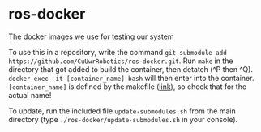 # ros-docker
The docker images we use for testing our system

To use this in a repository, write the command `git submodule add https://github.com/CuUwrRobotics/ros-docker.git`. Run `make` in the directory that got added to build the container, then detatch (^P then ^Q). `docker exec -it [container_name] bash` will then enter into the container. `[container_name]` is defined by the makefile ([link](Makefile#L7)), so check that for the actual name!

To update, run the included file `update-submodules.sh` from the main directory (type `./ros-docker/update-submodules.sh` in your console).
